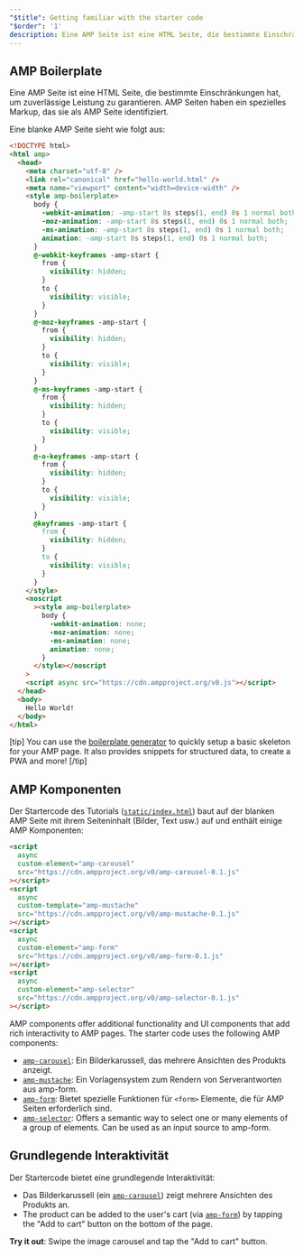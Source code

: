 ```yaml
---
"$title": Getting familiar with the starter code
"$order": '1'
description: Eine AMP Seite ist eine HTML Seite, die bestimmte Einschränkungen hat, um zuverlässige Leistung zu garantieren. AMP Seiten haben ein spezielles Markup, das sie als AMP Seite identifiziert.
---
```


## AMP Boilerplate

Eine AMP Seite ist eine HTML Seite, die bestimmte Einschränkungen hat, um zuverlässige Leistung zu garantieren. AMP Seiten haben ein spezielles Markup, das sie als AMP Seite identifiziert.

Eine blanke AMP Seite sieht wie folgt aus:

```html
<!DOCTYPE html>
<html amp>
  <head>
    <meta charset="utf-8" />
    <link rel="canonical" href="hello-world.html" />
    <meta name="viewport" content="width=device-width" />
    <style amp-boilerplate>
      body {
        -webkit-animation: -amp-start 8s steps(1, end) 0s 1 normal both;
        -moz-animation: -amp-start 8s steps(1, end) 0s 1 normal both;
        -ms-animation: -amp-start 8s steps(1, end) 0s 1 normal both;
        animation: -amp-start 8s steps(1, end) 0s 1 normal both;
      }
      @-webkit-keyframes -amp-start {
        from {
          visibility: hidden;
        }
        to {
          visibility: visible;
        }
      }
      @-moz-keyframes -amp-start {
        from {
          visibility: hidden;
        }
        to {
          visibility: visible;
        }
      }
      @-ms-keyframes -amp-start {
        from {
          visibility: hidden;
        }
        to {
          visibility: visible;
        }
      }
      @-o-keyframes -amp-start {
        from {
          visibility: hidden;
        }
        to {
          visibility: visible;
        }
      }
      @keyframes -amp-start {
        from {
          visibility: hidden;
        }
        to {
          visibility: visible;
        }
      }
    </style>
    <noscript
      ><style amp-boilerplate>
        body {
          -webkit-animation: none;
          -moz-animation: none;
          -ms-animation: none;
          animation: none;
        }
      </style></noscript
    >
    <script async src="https://cdn.ampproject.org/v0.js"></script>
  </head>
  <body>
    Hello World!
  </body>
</html>
```

[tip] You can use the [boilerplate generator](https://amp.dev/boilerplate) to quickly setup a basic skeleton for your AMP page. It also provides snippets for structured data, to create a PWA and more! [/tip]

## AMP Komponenten

Der Startercode des Tutorials ([`static/index.html`](https://github.com/googlecodelabs/advanced-interactivity-in-amp/blob/master/static/index.html)) baut auf der blanken AMP Seite mit ihrem Seiteninhalt (Bilder, Text usw.) auf und enthält einige AMP Komponenten:

```html
<script
  async
  custom-element="amp-carousel"
  src="https://cdn.ampproject.org/v0/amp-carousel-0.1.js"
></script>
<script
  async
  custom-template="amp-mustache"
  src="https://cdn.ampproject.org/v0/amp-mustache-0.1.js"
></script>
<script
  async
  custom-element="amp-form"
  src="https://cdn.ampproject.org/v0/amp-form-0.1.js"
></script>
<script
  async
  custom-element="amp-selector"
  src="https://cdn.ampproject.org/v0/amp-selector-0.1.js"
></script>
```

AMP components offer additional functionality and UI components that add rich interactivity to AMP pages. The starter code uses the following AMP components:

- [`amp-carousel`](../../../../documentation/components/reference/amp-carousel.md): Ein Bilderkarussell, das mehrere Ansichten des Produkts anzeigt.
- [`amp-mustache`](../../../../documentation/components/reference/amp-mustache.md): Ein Vorlagensystem zum Rendern von Serverantworten aus amp-form.
- [`amp-form`](../../../../documentation/components/reference/amp-form.md): Bietet spezielle Funktionen für `<form>` Elemente, die für AMP Seiten erforderlich sind.
- [`amp-selector`](../../../../documentation/components/reference/amp-selector.md): Offers a semantic way to select one or many elements of a group of elements. Can be used as an input source to amp-form.

## Grundlegende Interaktivität

Der Startercode bietet eine grundlegende Interaktivität:

- Das Bilderkarussell (ein [`amp-carousel`](../../../../documentation/components/reference/amp-carousel.md)) zeigt mehrere Ansichten des Produkts an.
- The product can be added to the user's cart (via [`amp-form`](../../../../documentation/components/reference/amp-form.md)) by tapping the "Add to cart" button on the bottom of the page.

**Try it out**: Swipe the image carousel and tap the "Add to cart" button.
